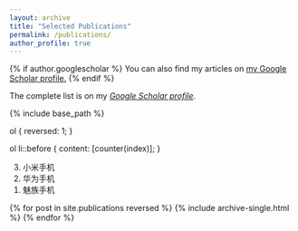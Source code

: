 ```yaml
---
layout: archive
title: "Selected Publications"
permalink: /publications/
author_profile: true
---
```


{% if author.googlescholar %}
  You can also find my articles on <u><a href="{{author.googlescholar}}">my Google Scholar profile</a>.</u>
{% endif %}

The complete list is on my *[Google Scholar profile](https://scholar.google.com/citations?user=0OkYBPQAAAAJ&hl=en&authuser=1)*.

{% include base_path %}

ol {
      reversed: 1;
    }

ol li::before {
      content: \[counter(index)\];
}

<ol reversed=1>
    <li>小米手机</li>
    <li>华为手机</li>
    <li>魅族手机</li>
</ol>

{% for post in site.publications reversed %}
  {% include archive-single.html %}
{% endfor %}
